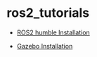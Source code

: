 # ros2_tutorials

* [ROS2 humble Installation](ros2_humble_installation.md)

* [Gazebo Installation](Gazebo_installation.md)
